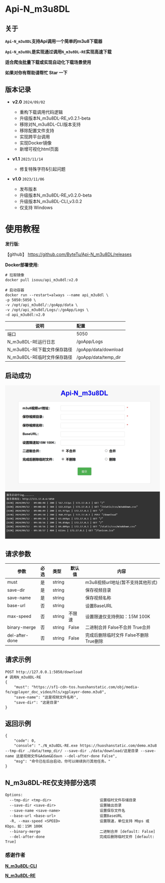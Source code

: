 # Api-N_m3u8DL

## 关于

**`Api-N_m3u8DL`支持Api调用一个简单的m3u8下载器**

**`Api-N_m3u8DL`是实现通过调用`N_m3u8DL-RE`实现高速下载**

**适合爬虫批量下载或实现自动化下载场景使用**

**如果对你有帮助请帮忙 Star 一下**

## 版本记录

- **v2.0** `2024/09/02`
    - 重构下载调用代码逻辑
    - 升级版本N_m3u8DL-RE_v0.2.1-beta
    - 移除对N_m3u8DL-CLI版本支持
    - 移除配置文件支持
    - 实现跨平台调用
    - 实现Docker镜像
    - 新增可视化html页面

- **v1.1** `2023/11/14`
    - 修复特殊字符&引起问题

- **v1.0** `2023/11/06`
    - 发布版本
    - 升级版本N_m3u8DL-RE_v0.2.0-beta
    - 升级版本N_m3u8DL-CLI_v3.0.2
    - 仅支持 Windows

# 使用教程

**发行版:**

【github】 https://github.com/ByteTu/Api-N_m3u8DL/releases

**Docker部署使用:**

``` shell
# 拉取镜像
docker pull isouu/api_m3u8dl:v2.0

# 启动容器
docker run --restart=always --name api_m3u8dl \
-p 5050:5050 \
-v /opt/api_m3u8dl/:/goApp/data \
-v /opt/api_m3u8dl/Logs/:/goApp/Logs \
-d api_m3u8dl:v2.0
``` 

| 说明                  | 配置                   | 
|---------------------|:---------------------| 
| 端口                  | 5050                 |  
| N_m3u8DL-RE运行日志     | /goApp/Logs          | 
| N_m3u8DL-RE下载文件保存路径 | /goApp/data/download | 
| N_m3u8DL-RE临时文件保存路径 | /goApp/data/temp_dir | 

## 启动成功

![图片](/Img/001.png "首页")
![图片](/Img/002.png "运行状态")

## 请求参数

| 参数             | 必选 | 类型     | 默认值   | 内容                        |
|----------------|:---|:-------|-------|---------------------------|
| must           | 是  | string |       | m3u8视频url地址(暂不支持其他形式)     |
| save-dir       | 是  | string |       | 保存视频目录                    |
| save-name      | 是  | string |       | 保存视频名称                    |
| base-url       | 否  | string |       | 设置BaseURL                 |
| max-speed      | 否  | string | 不限速   | 设置限速仅支持例如：15M 100K        |
| binary-merge   | 否  | string | False | 二进制合并 False不合并 True合并     |
| del-after-done | 否  | string | False | 完成后删除临时文件 False不删除 True删除 |

## 请求示例

``` 
POST http://127.0.0.1:5050/download
# 调用N_m3u8DL-RE
{
    "must": "https://sf1-cdn-tos.huoshanstatic.com/obj/media-fe/xgplayer_doc_video/hls/xgplayer-demo.m3u8",
    "save-name": "这是视频文件名称",
    "save-dir": "这是目录"
}
```

## 返回示例

``` 
{
    "code": 0,
    "console": "./N_m3u8DL-RE.exe https://huoshanstatic.com/demo.m3u8 --tmp-dir ./data/temp_dir/ --save-dir ./data/download/这是目录 --save-name 这是视频文件&Adam&Edavn --del-after-done False",
    "msg": "命令已在后台启动，你可以继续执行其他任务。"
}
```

## N_m3u8DL-RE仅支持部分选项

```
Options:
  --tmp-dir <tmp-dir>                      设置临时文件存储目录
  --save-dir <save-dir>                    设置输出目录
  --save-name <save-name>                  设置保存文件名
  --base-url <base-url>                    设置BaseURL
  -R, --max-speed <SPEED>                  设置限速，单位支持 Mbps 或 Kbps，如：15M 100K
  --binary-merge                           二进制合并 [default: False]
  --del-after-done                         完成后删除临时文件 [default: True]
```

### 感谢作者

**[N_m3u8DL-CLI](https://github.com/nilaoda/N_m3u8DL-CLI)**

**[N_m3u8DL-RE](https://github.com/nilaoda/N_m3u8DL-RE)**

